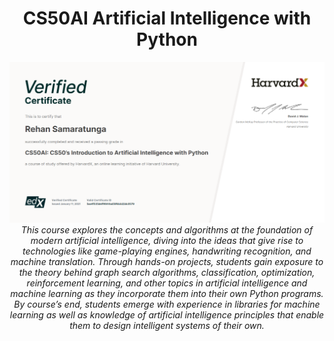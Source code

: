 <div align="center">
<h1>CS50AI Artificial Intelligence with Python</h1>
</div>
<p align="center">
<img src = "https://github.com/Rehan164/Artificial-Intelligence/blob/main/Certificate/HarvardX%20Certificate.png">
<i>
This course explores the concepts and algorithms at the foundation of modern artificial intelligence, diving into the ideas that give rise to technologies like game-playing engines, handwriting recognition, and machine translation. Through hands-on projects, students gain exposure to the theory behind graph search algorithms, classification, optimization, reinforcement learning, and other topics in artificial intelligence and machine learning as they incorporate them into their own Python programs. By course’s end, students emerge with experience in libraries for machine learning as well as knowledge of artificial intelligence principles that enable them to design intelligent systems of their own.
</i>
</p>

